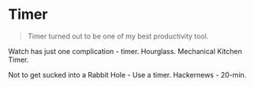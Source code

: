 # Timer

> Timer turned out to be one of my best productivity tool.

Watch has just one complication - timer.
Hourglass. Mechanical Kitchen Timer.

Not to get sucked into a Rabbit Hole - Use a timer. Hackernews - 20-min.